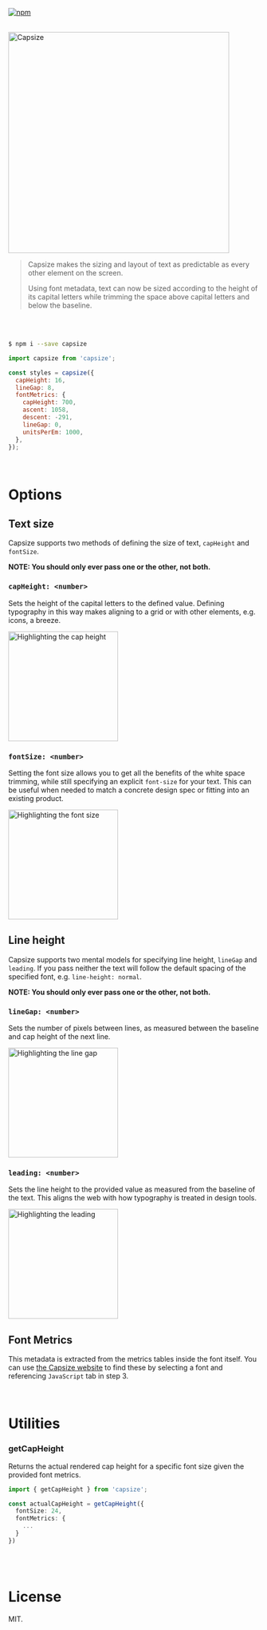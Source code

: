 [![npm](https://img.shields.io/npm/v/capsize.svg?style=for-the-badge)](https://www.npmjs.com/package/capsize)

<br/>

<img src="https://raw.githubusercontent.com/seek-oss/capsize/HEAD/packages/capsize/images/capsize-header.png" alt="Capsize" title="Capsize" width="443px" />
<br/>

> Capsize makes the sizing and layout of text as predictable as every other element on the screen.
>
> Using font metadata, text can now be sized according to the height of its capital letters while trimming the space above capital letters and below the baseline.

<br/>
<br/>

```bash
$ npm i --save capsize
```

```js
import capsize from 'capsize';

const styles = capsize({
  capHeight: 16,
  lineGap: 8,
  fontMetrics: {
    capHeight: 700,
    ascent: 1058,
    descent: -291,
    lineGap: 0,
    unitsPerEm: 1000,
  },
});
```

<br/>

# Options

## Text size

Capsize supports two methods of defining the size of text, `capHeight` and `fontSize`.

**NOTE: You should only ever pass one or the other, not both.**

### `capHeight: <number>`

Sets the height of the capital letters to the defined value. Defining typography in this way makes aligning to a grid or with other elements, e.g. icons, a breeze.

<img src="https://raw.githubusercontent.com/seek-oss/capsize/HEAD/packages/capsize/images/capheight.png" alt="Highlighting the cap height" title="Cap Height" width="220px" />

### `fontSize: <number>`

Setting the font size allows you to get all the benefits of the white space trimming, while still specifying an explicit `font-size` for your text. This can be useful when needed to match a concrete design spec or fitting into an existing product.

<img src="https://raw.githubusercontent.com/seek-oss/capsize/HEAD/packages/capsize/images/fontsize.png" alt="Highlighting the font size" title="Font Size" width="220px" />

## Line height

Capsize supports two mental models for specifying line height, `lineGap` and `leading`. If you pass neither the text will follow the default spacing of the specified font, e.g. `line-height: normal`.

**NOTE: You should only ever pass one or the other, not both.**

### `lineGap: <number>`

Sets the number of pixels between lines, as measured between the baseline and cap height of the next line.

<img src="https://raw.githubusercontent.com/seek-oss/capsize/HEAD/packages/capsize/images/linegap.png" alt="Highlighting the line gap" title="Line Gap" width="220px" />

### `leading: <number>`

Sets the line height to the provided value as measured from the baseline of the text. This aligns the web with how typography is treated in design tools.

<img src="https://raw.githubusercontent.com/seek-oss/capsize/HEAD/packages/capsize/images/leading.png" alt="Highlighting the leading" title="Leading" width="220px" />

## Font Metrics

This metadata is extracted from the metrics tables inside the font itself. You can use [the Capsize website](https://seek-oss.github.io/capsize/) to find these by selecting a font and referencing `JavaScript` tab in step 3.

<br />

# Utilities

### getCapHeight

Returns the actual rendered cap height for a specific font size given the provided font metrics.

```ts
import { getCapHeight } from 'capsize';

const actualCapHeight = getCapHeight({
  fontSize: 24,
  fontMetrics: {
    ...
  }
})
```

<br />
<br />

# License

MIT.
